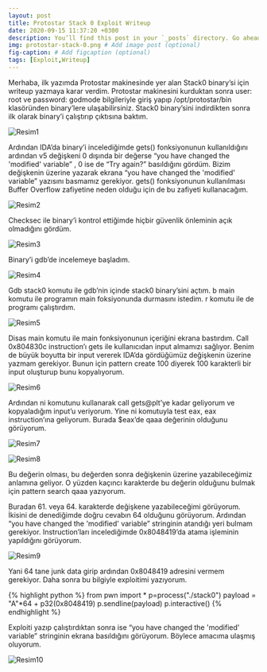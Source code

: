 ```yaml
---
layout: post
title: Protostar Stack 0 Exploit Writeup
date: 2020-09-15 11:37:20 +0300
description: You’ll find this post in your `_posts` directory. Go ahead and edit it and re-build the site to see your changes. # Add post description (optional)
img: protostar-stack-0.png # Add image post (optional)
fig-caption: # Add figcaption (optional)
tags: [Exploit,Writeup]
---
```

Merhaba, ilk yazımda Protostar makinesinde yer alan Stack0 binary’si için writeup yazmaya karar verdim. Protostar makinesini kurduktan sonra user: root ve password: godmode bilgileriyle giriş yapıp /opt/protostar/bin klasöründen binary’lere ulaşabilirsiniz. Stack0 binary’sini indirdikten sonra ilk olarak binary’i çalıştırıp çıktısına baktım.

![Resim1]({{site.baseurl}}/assets/img/ss1.png)

Ardından IDA’da binary’i incelediğimde gets() fonksiyonunun kullanıldığını ardından v5 değişkeni 0 dışında bir değerse “you have changed the 'modified' variable” , 0 ise de “Try again?” basıldığını gördüm. Bizim değişkenin üzerine yazarak ekrana “you have changed the 'modified' variable” yazısını basmamız gerekiyor. gets() fonksiyonunun kullanılması Buffer Overflow zafiyetine neden olduğu için de bu zafiyeti kullanacağım.

![Resim2]({{site.baseurl}}/assets/img/ss2.png)

Checksec ile binary’i kontrol ettiğimde hiçbir güvenlik önleminin açık olmadığını gördüm.

![Resim3]({{site.baseurl}}/assets/img/ss3.png)

Binary’i gdb’de incelemeye başladım.

![Resim4]({{site.baseurl}}/assets/img/ss4.png)

Gdb stack0 komutu ile gdb’nin içinde stack0 binary’sini açtım. b main komutu ile programın main foksiyonunda durmasını istedim. r komutu ile de programı çalıştırdım. 

![Resim5]({{site.baseurl}}/assets/img/ss5.png)

Disas main komutu ile main fonksiyonunun içeriğini ekrana bastırdım. Call 0x804830c instruction’ı gets ile kullanıcıdan input almamızı sağlıyor. Benim de büyük boyutta bir input vererek IDA’da gördüğümüz değişkenin üzerine yazmam gerekiyor. Bunun için pattern create 100 diyerek 100 karakterli bir input oluşturup bunu kopyalıyorum.

![Resim6]({{site.baseurl}}/assets/img/ss6.png)

Ardından ni komutunu kullanarak call gets@plt’ye kadar geliyorum ve kopyaladığım input’u veriyorum. Yine ni komutuyla test eax, eax instruction’ına  geliyorum. Burada $eax’de qaaa değerinin olduğunu görüyorum.

![Resim7]({{site.baseurl}}/assets/img/ss7.png)

![Resim8]({{site.baseurl}}/assets/img/ss8.png)

Bu değerin olması, bu değerden sonra değişkenin üzerine yazabileceğimiz anlamına geliyor. O yüzden kaçıncı karakterde bu değerin olduğunu bulmak için pattern search qaaa yazıyorum.

Buradan 61. veya 64. karakterde değişkene yazabileceğimi görüyorum. İkisini de denediğimde doğru cevabın 64 olduğunu görüyorum. Ardından  “you have changed the 'modified' variable” stringinin atandığı yeri bulmam gerekiyor. Instruction’ları incelediğimde 0x8048419’da atama işleminin yapıldığını görüyorum.

![Resim9]({{site.baseurl}}/assets/img/ss10.png)

Yani 64 tane junk data girip ardından  0x8048419 adresini vermem gerekiyor. 
Daha sonra bu bilgiyle exploitimi yazıyorum.

{% highlight python %}
from pwn import *
p=process("./stack0")
payload = "A"*64 + p32(0x8048419) 
p.sendline(payload)
p.interactive()
{% endhighlight %}

Exploiti yazıp çalıştırdıktan sonra ise “you have changed the 'modified' variable” stringinin ekrana basıldığını görüyorum. Böylece amacıma ulaşmış oluyorum.

![Resim10]({{site.baseurl}}/assets/img/ss9.png)


